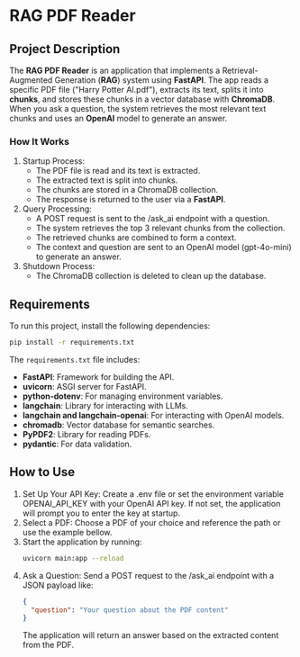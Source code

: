 # RAG PDF Reader

## Project Description
The **RAG PDF Reader** is an application that implements a Retrieval-Augmented Generation (**RAG**) system using **FastAPI**. The app reads a specific PDF file ("Harry Potter AI.pdf"), extracts its text, splits it into **chunks**, and stores these chunks in a vector database with **ChromaDB**. When you ask a question, the system retrieves the most relevant text chunks and uses an **OpenAI** model to generate an answer.

### How It Works
1. Startup Process:
   - The PDF file is read and its text is extracted.
   - The extracted text is split into chunks.
   - The chunks are stored in a ChromaDB collection.
   - The response is returned to the user via a **FastAPI**.
2. Query Processing:
   - A POST request is sent to the /ask_ai endpoint with a question.
   - The system retrieves the top 3 relevant chunks from the collection.
   - The retrieved chunks are combined to form a context.
   - The context and question are sent to an OpenAI model (gpt-4o-mini) to generate an answer.
3. Shutdown Process:
   - The ChromaDB collection is deleted to clean up the database.

## Requirements
To run this project, install the following dependencies:

```bash
pip install -r requirements.txt
```

The `requirements.txt` file includes:
- **FastAPI**: Framework for building the API.
- **uvicorn**: ASGI server for FastAPI.
- **python-dotenv**: For managing environment variables.
- **langchain**: Library for interacting with LLMs.
- **langchain and langchain-openai**: For interacting with OpenAI models.
- **chromadb**: Vector database for semantic searches.
- **PyPDF2**: Library for reading PDFs.
- **pydantic**: For data validation.

## How to Use
1. Set Up Your API Key: 
    Create a .env file or set the environment variable OPENAI_API_KEY with your OpenAI API key. 
    If not set, the application will prompt you to enter the key at startup.
2. Select a PDF: 
   Choose a PDF of your choice and reference the path or use the example bellow.
3. Start the application by running:
   ```bash
   uvicorn main:app --reload
   ```
4. Ask a Question:
   Send a POST request to the /ask_ai endpoint with a JSON payload like:
   ```json
   {
     "question": "Your question about the PDF content"
   }
   ```
   The application will return an answer based on the extracted content from the PDF.
